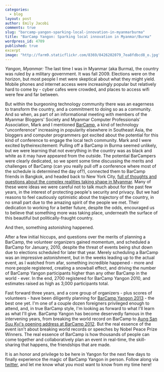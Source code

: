 ```yaml
---
categories: 
  - blog
layout: post
author: Emily Jacobi
comments: true
slug: "barcamp-yangon-sparking-local-innovation-in-myanmarburma"
title: "BarCamp Yangon: Sparking local innovation in Myanmar/Burma"
wordpress_id: 4709
published: true
excerpt
image: "http://farm9.staticflickr.com/8369/8426202079_7ea8fdbcd8_o.jpg"
---
```


_Yangon, Myanmar:_ The last time I was in Myanmar (aka Burma), the country was ruled by a military government. It was fall 2009. Elections were on the horizon, but most people I met were skeptical about what they might yield. Mobile phones and internet access were increasingly popular but relatively hard to come by - cyber cafes were crowded, and places to access wifi were few and far between.

But within the burgeoning technology community there was an eagerness to transform the country, and a commitment to doing so as a community. And so when, as part of an informational meeting with members of the Myanmar Bloggers' Society and Myanmar Computer Professionals' Association, Mark and I mentioned [BarCamp](http://en.wikipedia.org/wiki/BarCamp), a kind of technology "unconference" increasing in popularity elsewhere in Southeast Asia, the bloggers and computer programmers got excited about the potential for this kind of conference to engage the local tech community. Mark and I were excited bytheirexcitement: Pulling off a BarCamp in Burma seemed unlikely, but we were learning that not everything in the country was as black and white as it may have appeared from the outside. The potential BarCampers were clearly dedicated, so we spent some time discussing the merits and challenges of BarCamp (can you really pull off a conference where most of the schedule is determined the day of?), connected them to BarCamp friends in Bangkok, and headed back to New York City, [full of thoughts and questions about the complex realities taking shape in Myanmar](http://digital-democracy.org/2010/11/05/burmamyanmar-technology-research-2/). Many of these were ideas we were careful not to talk much about for the past few years, in the interest of protecting people's security and privacy. But we had reasons to feel cautiously optimistic about the trajectory of the country, in no small part due to the amazing spirit of the people we met. Their dedication to working for a better future, despite the odds, encouraged us to believe that something more was taking place, underneath the surface of this beautiful but politically-fraught country.

And then, something astonishing happened.

After a few initial hiccups, and questions over the merits of planning a BarCamp, the volunteer organizers gained momentum, and scheduled a BarCamp for January, 2010, despite the threat of events being shut down due to elections scheduled for later that year. Merely scheduling a BarCamp was an impressive astonishment, but in the weeks leading up to the actual event, as I watched from afar, something incredible happened - more and more people registered, creating a snowball effect, and driving the number of BarCamp Yangon participants higher than any other BarCamp in the world - ever. In the end, 2700 registered for BarCamp Yangon 2010, and estimates raised as high as 3,000 participants total.

Fast forward three years, and a core group of organizers - plus scores of volunteers - have been diligently planning for [BarCamp Yangon 2013](http://www.barcampyangon.org/2013/) - the best one yet. I'm one of a couple dozen foreigners privileged enough to attend, and, in true BarCamp style, I'm looking as forward to what I'll learn as what I'll give. BarCamp Yangon has become deservedly famous in the intervening years, from breaking the world record on BarCamp to [Aung San Suu Kyi's opening address at BarCamp 2012](http://www.huffingtonpost.com/emily-jacobi/burma-myanmar-technology_b_1291110.html). But the real essence of the event isn't about breaking world records or speeches by Nobel Peace Prize Winners. The real essence of BarCamp is how thousands of people can come together and collaboratively plan an event in real-time, the skill-sharing that happens, the friendships that are made.

It is an honor and privilege to be here in Yangon for the next few days to finally experience the magic of BarCamp Yangon in person. Follow along via [twitter](https://twitter.com/search?q=%23barcampyangon&src=typd), and let me know what you most want to know from my time here!
